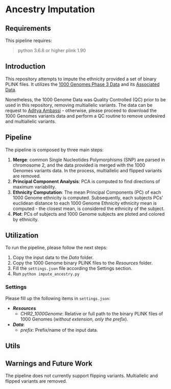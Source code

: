# Ancestry Imputation

## Requirements
This pipeline requires: 
> python 3.6.8 or higher
> plink 1.90 

## Introduction 
This repository attempts to impute the ethnicity provided a set of binary PLINK files. It utilizes the [1000 Genomes Phase 3 Data](https://www.internationalgenome.org/data) and its [Associated Data](ftp://ftp.1000genomes.ebi.ac.uk/vol1/ftp/phase3). 

Nonetheless, the 1000 Genome Data was Quality Controlled (QC) prior to be used in this repository, removing multiallelic variants. The data can be request to [Aditya Ambassi](https://github.com/adiamb) - otherwise, please proceed to download the 1000 Genomes variants data and perform a QC routine to remove undesired and multiallelic variants.

## Pipeline

The pipeline is composed by three main steps:
1. **Merge**: common Single Nucleotides Polymorphisms (SNP) are parsed in chromosome 2, and the data provided is merged with the 1000 Genomes variants data. In the process, multiallelic and flipped variants are removed. 
2. **Principal Component Analysis**: PCA is computed to find directions of maximum variability.
3. **Ethnicity Computation**: The mean Principal Components (PC) of each 1000 Genome ethnicity is computed. Subsequently, each subjects PCs' euclidean distance to each 1000 Genome Ethnicity ethnicity mean is computed - the closest mean, is considered the ethnicity of the subject.
4. **Plot**: PCs of subjects and 1000 Genome subjects are ploted and colored by ethnicity.

## Utilization

To run the pipeline, please follow the next steps:
1. Copy the input data to the *Data* folder.
2. Copy the 1000 Genome binary PLINK files to the *Resources* folder.
3. Fill the `settings.json` file according the Settings section.
4. Run `python impute_ancestry.py`

### Settings
Please fill up the following items in `settings.json`:
* ***Resources***
  * *CHR2_1000Genome*: Relative or full path to the binary PLINK files of 1000 Genomes (*without extension, only the prefix*).
* ***Data***:
  * *prefix*: Prefix/name of the input data.

## Utils

## Warnings and Future Work 

The pipeline does not currently support flipping variants. Multiallelic and flipped variants are removed.